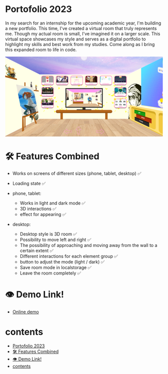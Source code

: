 # Portofolio 2023

In my search for an internship for the upcoming academic year, I'm building a new portfolio. This time, I've created a virtual room that truly represents me. Though my actual room is small, I've imagined it on a larger scale. This virtual space showcases my style and serves as a digital portfolio to highlight my skills and best work from my studies. Come along as I bring this expanded room to life in code.

<img src="./readmeimages/room-view-light-mode.png" alt="room-view-light-mode.png">

# 🛠️ Features Combined

- Works on screens of different sizes (phone, tablet, desktop) ✅
- Loading state ✅

- phone, tablet:
  - Works in light and dark mode ✅
  - 3D interactions ✅
  - effect for appearing ✅

- desktop:
  - Desktop style is 3D room ✅
  - Possibility to move left and right ✅
  - The possibility of approaching and moving away from the wall to a certain extent ✅
  - Different interactions for each element group ✅
  - button to adjust the mode (light / dark) ✅
  - Save room mode in localstorage ✅
  - Leave the room completely ✅

# 👁️ Demo Link!

- [Online demo](https://sundouskanaan.github.io/portfolio2023/)

# contents 
- [Portofolio 2023](#portofolio-2023)
- [🛠️ Features Combined](#️-features-combined)
- [👁️ Demo Link!](#️-demo-link)
- [contents](#contents)
